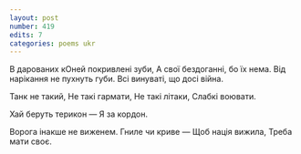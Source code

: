 ```yaml
---
layout: post
number: 419
edits: 7
categories: poems ukr
---
```


В дарованих кОней покривлені зуби,
А свої бездоганні, бо їх нема. 
Від нарікання не пухнуть губи. 
Всі винуваті, що досі війна.

Танк не такий, 
Не такі гармати,
Не такі літаки, 
Слабкі воювати.

Хай беруть терикон — 
Я за кордон.

Ворога інакше не виженем.
Гниле чи криве — 
Щоб нація вижила,
Треба мати своє.
